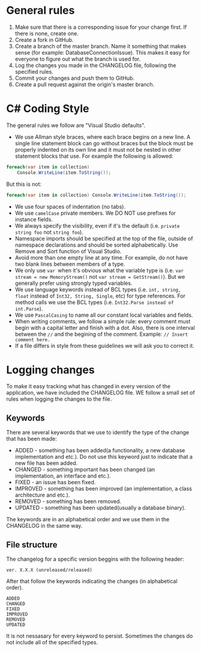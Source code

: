 # General rules

1. Make sure that there is a corresponding issue for your change first. If there is none, create one.
2. Create a fork in GitHub.
3. Create a branch of the master branch. Name it something that makes sense (for example: DatabaseConnectionIssue). This makes it easy for everyone to figure out what the branch is used for.
4. Log the changes you made in the CHANGELOG file, following the specified rules.
5. Commit your changes and push them to GitHub.
6. Create a pull request against the origin's master branch.

# C# Coding Style

The general rules we follow are "Visual Studio defaults".

* We use Allman style braces, where each brace begins on a new line. A single line statement block can go without braces but the block must be properly indented on its own line and it must not be nested in other statement blocks that use. For example the following is allowed:
```C#
foreach(var item in collection)
    Console.WriteLine(item.ToString());
```
But this is not: 
```C#
foreach(var item in collection) Console.WriteLine(item.ToString());
```
* We use four spaces of indentation (no tabs).
* We use `camelCase` private members. We DO NOT use prefixes for instance fields.
* We always specify the visibility, even if it's the default (i.e. `private string foo` not `string foo`).
* Namespace imports should be specified at the top of the file, outside of namespace declarations and should be sorted alphabetically. Use Remove and Sort function of Visual Studio.
* Avoid more than one empty line at any time. For example, do not have two blank lines between members of a type.
* We only use `var `when it's obvious what the variable type is (i.e. `var stream = new MemoryStream()` not `var stream = GetStream()`). But we generally prefer using strongly typed variables.
* We use language keywords instead of BCL types (i.e. `int, string, float` instead of `Int32, String, Single`, etc) for type references. For method calls we use the BCL types (i.e. `Int32.Parse instead of int.Parse`). 
* We use `PascalCasing` to name all our constant local variables and fields. 
* When writing comments, we follow a simple rule: every comment must begin with a capital letter and finish with a dot. Also, there is one interval between the `//` and the begining of the comment. Example:
`// Insert comment here.`
* If a file differs in style from these guidelines we will ask you to correct it.

# Logging changes

To make it easy tracking what has changed in every version of the application, we have included the CHANGELOG file. WE follow a small set of rules when logging the changes to the file.

## Keywords
There are several keywords that we use to identify the type of the change that has been made:

* ADDED - something has been added(a functionality, a new database implementation and etc.). Do not use this keyword just to indicate that a new file has been added.
* CHANGED - something important has been changed (an implementation, an interface and etc.).
* FIXED - an issue has been fixed.
* IMPROVED - something has been improved (an implementation, a class architecture and etc.).
* REMOVED - something has been removed.
* UPDATED - something has been updated(usually a database binary).

The keywords are in an alphabetical order and we use them in the CHANGELOG in the same way.

## File structure

The changelog for a specific version beggins with the following header:

`ver. X.X.X (unreleased/released)`

After that follow the keywords indicating the changes (in alphabetical order).
```
ADDED
CHANGED 
FIXED
IMPROVED
REMOVED 
UPDATED 
```

It is not nessasary for every keyword to persist. Sometimes the changes do not include all of the specified types.
